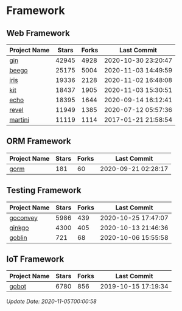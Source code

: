 # Framework

## Web Framework
| Project Name | Stars | Forks | Last Commit |
| ------------ | ----- | ----- | ----------- |
| [gin](https://github.com/gin-gonic/gin) | 42945 | 4928 | 2020-10-30 23:20:47 |
| [beego](https://github.com/astaxie/beego) | 25175 | 5004 | 2020-11-03 14:49:59 |
| [iris](https://github.com/kataras/iris) | 19336 | 2128 | 2020-11-02 16:48:08 |
| [kit](https://github.com/go-kit/kit) | 18437 | 1905 | 2020-11-03 15:30:51 |
| [echo](https://github.com/labstack/echo) | 18395 | 1644 | 2020-09-14 16:12:41 |
| [revel](https://github.com/revel/revel) | 11949 | 1385 | 2020-07-12 05:57:36 |
| [martini](https://github.com/go-martini/martini) | 11119 | 1114 | 2017-01-21 21:58:54 |

## ORM Framework
| Project Name | Stars | Forks | Last Commit |
| ------------ | ----- | ----- | ----------- |
| [gorm](https://github.com/jinzhu/gorm) | 181 | 60 | 2020-09-21 02:28:17 |

## Testing Framework
| Project Name | Stars | Forks | Last Commit |
| ------------ | ----- | ----- | ----------- |
| [goconvey](https://github.com/smartystreets/goconvey) | 5986 | 439 | 2020-10-25 17:47:07 |
| [ginkgo](https://github.com/onsi/ginkgo) | 4300 | 405 | 2020-10-13 21:46:36 |
| [goblin](https://github.com/franela/goblin) | 721 | 68 | 2020-10-06 15:55:58 |

## IoT Framework
| Project Name | Stars | Forks | Last Commit |
| ------------ | ----- | ----- | ----------- |
| [gobot](https://github.com/hybridgroup/gobot) | 6780 | 856 | 2019-10-15 17:19:34 |

*Update Date: 2020-11-05T00:00:58*